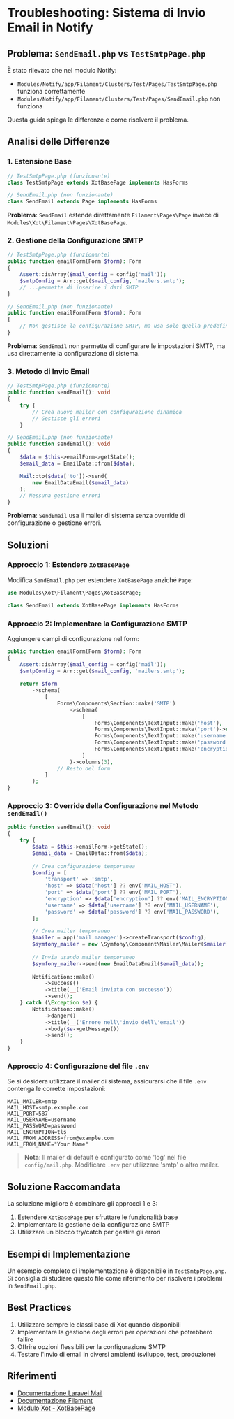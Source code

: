 # Troubleshooting: Sistema di Invio Email in Notify

## Problema: `SendEmail.php` vs `TestSmtpPage.php`

È stato rilevato che nel modulo Notify:
- `Modules/Notify/app/Filament/Clusters/Test/Pages/TestSmtpPage.php` funziona correttamente
- `Modules/Notify/app/Filament/Clusters/Test/Pages/SendEmail.php` non funziona

Questa guida spiega le differenze e come risolvere il problema.

## Analisi delle Differenze

### 1. Estensione Base

```php
// TestSmtpPage.php (funzionante)
class TestSmtpPage extends XotBasePage implements HasForms

// SendEmail.php (non funzionante)
class SendEmail extends Page implements HasForms
```

**Problema**: `SendEmail` estende direttamente `Filament\Pages\Page` invece di `Modules\Xot\Filament\Pages\XotBasePage`.

### 2. Gestione della Configurazione SMTP

```php
// TestSmtpPage.php (funzionante)
public function emailForm(Form $form): Form
{
    Assert::isArray($mail_config = config('mail'));
    $smtpConfig = Arr::get($mail_config, 'mailers.smtp');
    // ...permette di inserire i dati SMTP
}

// SendEmail.php (non funzionante)
public function emailForm(Form $form): Form
{
    // Non gestisce la configurazione SMTP, ma usa solo quella predefinita
}
```

**Problema**: `SendEmail` non permette di configurare le impostazioni SMTP, ma usa direttamente la configurazione di sistema.

### 3. Metodo di Invio Email

```php
// TestSmtpPage.php (funzionante)
public function sendEmail(): void
{
    try {
        // Crea nuovo mailer con configurazione dinamica
        // Gestisce gli errori
    }

// SendEmail.php (non funzionante)
public function sendEmail(): void
{
    $data = $this->emailForm->getState();
    $email_data = EmailData::from($data);

    Mail::to($data['to'])->send(
        new EmailDataEmail($email_data)
    );
    // Nessuna gestione errori
}
```

**Problema**: `SendEmail` usa il mailer di sistema senza override di configurazione o gestione errori.

## Soluzioni

### Approccio 1: Estendere `XotBasePage`

Modifica `SendEmail.php` per estendere `XotBasePage` anziché `Page`:

```php
use Modules\Xot\Filament\Pages\XotBasePage;

class SendEmail extends XotBasePage implements HasForms
```

### Approccio 2: Implementare la Configurazione SMTP 

Aggiungere campi di configurazione nel form:

```php
public function emailForm(Form $form): Form
{
    Assert::isArray($mail_config = config('mail'));
    $smtpConfig = Arr::get($mail_config, 'mailers.smtp');
    
    return $form
        ->schema(
            [
                Forms\Components\Section::make('SMTP')
                    ->schema(
                        [
                            Forms\Components\TextInput::make('host'),
                            Forms\Components\TextInput::make('port')->numeric(),
                            Forms\Components\TextInput::make('username'),
                            Forms\Components\TextInput::make('password'),
                            Forms\Components\TextInput::make('encryption'),
                        ]
                    )->columns(3),
                // Resto del form
            ]
        );
}
```

### Approccio 3: Override della Configurazione nel Metodo `sendEmail()`

```php
public function sendEmail(): void
{
    try {
        $data = $this->emailForm->getState();
        $email_data = EmailData::from($data);
        
        // Crea configurazione temporanea
        $config = [
            'transport' => 'smtp',
            'host' => $data['host'] ?? env('MAIL_HOST'),
            'port' => $data['port'] ?? env('MAIL_PORT'),
            'encryption' => $data['encryption'] ?? env('MAIL_ENCRYPTION'),
            'username' => $data['username'] ?? env('MAIL_USERNAME'),
            'password' => $data['password'] ?? env('MAIL_PASSWORD'),
        ];
        
        // Crea mailer temporaneo
        $mailer = app('mail.manager')->createTransport($config);
        $symfony_mailer = new \Symfony\Component\Mailer\Mailer($mailer);
        
        // Invia usando mailer temporaneo
        $symfony_mailer->send(new EmailDataEmail($email_data));
        
        Notification::make()
            ->success()
            ->title(__('Email inviata con successo'))
            ->send();
    } catch (\Exception $e) {
        Notification::make()
            ->danger()
            ->title(__('Errore nell\'invio dell\'email'))
            ->body($e->getMessage())
            ->send();
    }
}
```

### Approccio 4: Configurazione del file `.env`

Se si desidera utilizzare il mailer di sistema, assicurarsi che il file `.env` contenga le corrette impostazioni:

```
MAIL_MAILER=smtp
MAIL_HOST=smtp.example.com
MAIL_PORT=587
MAIL_USERNAME=username
MAIL_PASSWORD=password
MAIL_ENCRYPTION=tls
MAIL_FROM_ADDRESS=from@example.com
MAIL_FROM_NAME="Your Name"
```

> **Nota**: Il mailer di default è configurato come 'log' nel file `config/mail.php`. Modificare `.env` per utilizzare 'smtp' o altro mailer.

## Soluzione Raccomandata

La soluzione migliore è combinare gli approcci 1 e 3:

1. Estendere `XotBasePage` per sfruttare le funzionalità base
2. Implementare la gestione della configurazione SMTP
3. Utilizzare un blocco try/catch per gestire gli errori

## Esempi di Implementazione

Un esempio completo di implementazione è disponibile in `TestSmtpPage.php`. Si consiglia di studiare questo file come riferimento per risolvere i problemi in `SendEmail.php`.

## Best Practices

1. Utilizzare sempre le classi base di Xot quando disponibili
2. Implementare la gestione degli errori per operazioni che potrebbero fallire
3. Offrire opzioni flessibili per la configurazione SMTP
4. Testare l'invio di email in diversi ambienti (sviluppo, test, produzione)

## Riferimenti

- [Documentazione Laravel Mail](https://laravel.com/docs/10.x/mail)
- [Documentazione Filament](https://filamentphp.com/docs)
- [Modulo Xot - XotBasePage](mdc:../../Xot/docs/pages.md)